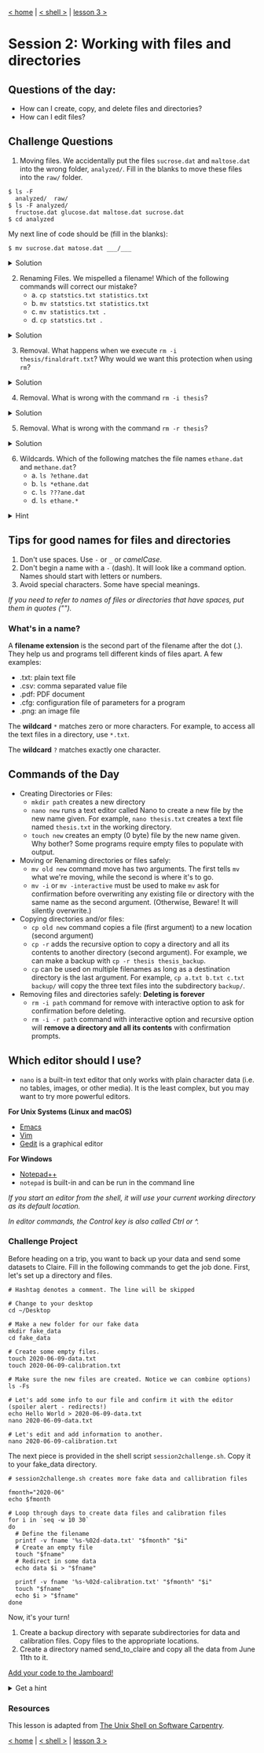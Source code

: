 [< home](/) | [< shell >](/shell/) | [lesson 3 >](/shell/shell-3/)

# Session 2: Working with files and directories

## Questions of the day:
- How can I create, copy, and delete files and directories?
- How can I edit files?


## Challenge Questions
1. Moving files.  We accidentally put the files `sucrose.dat` and `maltose.dat` into the wrong folder, `analyzed/`.  Fill in the blanks to move these files into the `raw/` folder.
```
$ ls -F
  analyzed/  raw/
$ ls -F analyzed/
  fructose.dat glucose.dat maltose.dat sucrose.dat
$ cd analyzed
```
My next line of code should be (fill in the blanks):
```
$ mv sucrose.dat matose.dat ___/___
```
<details>
  <summary>Solution</summary>
  Think about ../raw
  Recall that .. refers to the parent directory (i.e. one above the current directory).
</details>

2. Renaming Files. We mispelled a filename!  Which of the following commands will correct our mistake?
    - a. `cp statstics.txt statistics.txt`
    - b. `mv statstics.txt statistics.txt`
    - c. `mv statistics.txt . `
    - d. `cp statstics.txt .`

<details>
  <summary>Solution</summary>
  <p>(a.) Will copy the file, so we will end up with the mispelled and correct version.
  (b.) Will move (i.e. rename) the incorrect file name to a correct filename.
    (c.) and (d.) will not work. Remember . is the current directory.</p>
</details>

3. Removal. What happens when we execute `rm -i thesis/finaldraft.txt`? Why would we want this protection when using `rm`?
<details>
  <summary>Solution</summary>
  The program will confirm that we want to delete the thesis final draft file.  Remember, deletion is forever!  There is no trash can or recycle bin.
</details>

4. Removal. What is wrong with the command `rm -i thesis`?
<details>
  <summary>Solution</summary>
  The remove command will not act on a directory unless the recursive option (-r)is given. 
</details>

5. Removal. What is wrong with the command `rm -r thesis`?
<details>
  <summary>Solution</summary>
  This remove command will delete the directory thesis and all its contents, but we forgot to check for confirmation with the interaction option (-i).  Remember, deletion is permanent!
</details>

6. Wildcards.  Which of the following matches the file names `ethane.dat` and `methane.dat`?
   - a. `ls ?ethane.dat`
   - b. `ls *ethane.dat`
   - c. `ls ???ane.dat`
   - d. `ls ethane.*`
<details>
  <summary>Hint</summary>
  Remember ? wildcard matches to exactly one character.  * wildcard can match to zero to many characters.
</details>

 

## Tips for good names for files and directories
1. Don't use spaces.  Use `-` or `_` or _camelCase_.
1. Don't begin a name with a `-` (dash).  It will look like a command option.  Names should start with letters or numbers.
1. Avoid special characters.  Some have special meanings.

_If you need to refer to names of files or directories that have spaces, put them in quotes ("")._


### What's in a name?
A **filename extension** is the second part of the filename after the dot (.).  They help us and programs tell different kinds of files apart.  A few examples:
 - .txt: plain text file
 - .csv: comma separated value file
 - .pdf: PDF document
 - .cfg: configuration file of parameters for a program
 - .png: an image file

The **wildcard** `*` matches zero or more characters.  For example, to access all the text files in a directory, use `*.txt`.

The **wildcard** `?` matches exactly one character. 

## Commands of the Day
- Creating Directories or Files:
  - `mkdir path` creates a new directory
  - `nano new` runs a text editor called Nano to create a new file by the new name given.  For example, `nano thesis.txt` creates a text file named `thesis.txt` in the working directory. 
  - `touch new` creates an empty (0 byte) file by the new name given. Why bother? Some programs require empty files to populate with output.
- Moving or Renaming directories or files safely:
  - `mv old new` command move has two arguments.  The first tells `mv` what we're moving, while the second is where it's to go.
  - `mv -i` or `mv -interactive` must be used to make `mv` ask for confirmation before overwriting any existing file or directory with the same name as the second argument. (Otherwise, Beware! It will silently overwrite.)
- Copying directories and/or files:  
  - `cp old new` command copies a file (first argument) to a new location (second argument)
  - `cp -r` adds the recursive option to copy a directory and all its contents to another directory (second argument).  For example, we can make a backup with `cp -r thesis thesis_backup`.
  - `cp` can be used on multiple filenames as long as a destination directory is the last argument. For example, `cp a.txt b.txt c.txt backup/` will copy the three text files into the subdirectory `backup/`.
- Removing files and directories safely: **Deleting is forever**
  - `rm -i path` command for remove with interactive option to ask for confirmation before deleting.
  - `rm -i -r path` command with interactive option and recursive option will **remove a directory and all its contents** with confirmation prompts.    
  

  
## Which editor should I use?
- `nano` is a built-in text editor that only works with plain character data (i.e. no tables, images, or other media).  It is the least complex, but you may want to try more powerful editors.

**For Unix Systems (Linux and macOS)** 
- [Emacs](http://www.gnu.org/software/emacs)
- [Vim](http://vim.org/)
- [Gedit](http://projects.gnome.org/gedit/) is a graphical editor

**For Windows**
- [Notepad++](http://notepad-plus-plus.org/)
- `notepad` is built-in and can be run in the command line

_If you start an editor from the shell, it will use your current working directory as its default location._

_In editor commands, the Control key is also called Ctrl or ^._



### Challenge Project
Before heading on a trip, you want to back up your data and send some datasets to Claire.  Fill in the following commands to get the job done.  First, let's set up a directory and files.
``` 
# Hashtag denotes a comment. The line will be skipped

# Change to your desktop 
cd ~/Desktop

# Make a new folder for our fake data
mkdir fake_data
cd fake_data

# Create some empty files.
touch 2020-06-09-data.txt
touch 2020-06-09-calibration.txt

# Make sure the new files are created. Notice we can combine options)
ls -Fs

# Let's add some info to our file and confirm it with the editor (spoiler alert - redirects!)
echo Hello World > 2020-06-09-data.txt
nano 2020-06-09-data.txt

# Let's edit and add information to another.
nano 2020-06-09-calibration.txt
```
The next piece is provided in the shell script `session2challenge.sh`.
Copy it to your fake_data directory.

```
# session2challenge.sh creates more fake data and callibration files

fmonth="2020-06"
echo $fmonth

# Loop through days to create data files and calibration files
for i in `seq -w 10 30`
do
  # Define the filename
  printf -v fname '%s-%02d-data.txt' "$fmonth" "$i"
  # Create an empty file
  touch "$fname"
  # Redirect in some data
  echo data $i > "$fname"
  
  printf -v fname '%s-%02d-calibration.txt' "$fmonth" "$i"
  touch "$fname"
  echo $i > "$fname"
done
```

Now, it's your turn!
1.  Create a backup directory with separate subdirectories for data and calibration files. Copy files to the appropriate locations.
1.  Create a directory named send_to_claire and copy all the data from June 11th to it. 

[Add your code to the Jamboard!](https://jamboard.google.com/d/1d7hZeDHuvs4EnHiJFMrxhNPJDzQ_clPnqjzd_iBsAZ8/edit?usp=sharing)

<details>
  <summary>Get a hint</summary>
  
  #### Create a backup directory with subdirectories for data and calibration files
  - Hint: You will use `mkdir`
  ```
  mkdir ___
  mkdir ___/___
  mkdir ___/___
  ```
  
  #### Copy data files to `backup/data`. (Use a similiar approach for calibration files.)
  - Hint:  Use the copy command `cp` with wildcards
  ```
  cp *-data.txt backup/___
  ```
  
  #### Copy June 11th files to `send_to_claire/`. 
  - Hint:  Use the copy command `cp` with wildcards!
  ```
  cp *-11-*.txt send_to_claire/
  ```
</details>

### Resources
This lesson is adapted from [The Unix Shell on Software Carpentry](http://swcarpentry.github.io/shell-novice/).


[< home](/) | [< shell >](/shell/) | [lesson 3 >](/shell/shell-3/)

